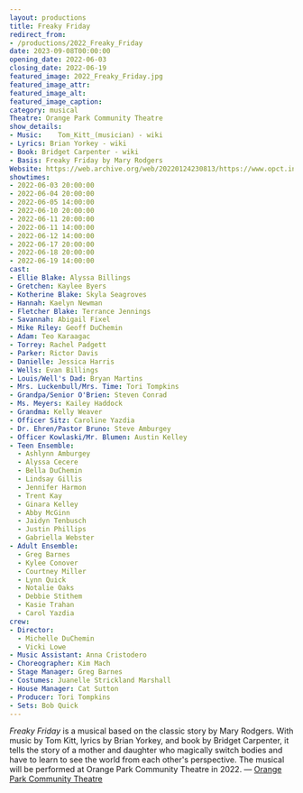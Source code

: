 ```yaml
---
layout: productions
title: Freaky Friday
redirect_from:
- /productions/2022_Freaky_Friday
date: 2023-09-08T00:00:00
opening_date: 2022-06-03
closing_date: 2022-06-19
featured_image: 2022_Freaky_Friday.jpg
featured_image_attr:
featured_image_alt:
featured_image_caption:
category: musical
Theatre: Orange Park Community Theatre
show_details:
- Music: 	Tom_Kitt_(musician) - wiki
- Lyrics: Brian Yorkey - wiki
- Book: Bridget Carpenter - wiki
- Basis: Freaky Friday by Mary Rodgers
Website: https://web.archive.org/web/20220124230813/https://www.opct.info/52nd-season
showtimes:
- 2022-06-03 20:00:00
- 2022-06-04 20:00:00
- 2022-06-05 14:00:00
- 2022-06-10 20:00:00
- 2022-06-11 20:00:00
- 2022-06-11 14:00:00
- 2022-06-12 14:00:00
- 2022-06-17 20:00:00
- 2022-06-18 20:00:00
- 2022-06-19 14:00:00
cast:
- Ellie Blake: Alyssa Billings
- Gretchen: Kaylee Byers
- Kotherine Blake: Skyla Seagroves
- Hannah: Kaelyn Newman
- Fletcher Blake: Terrance Jennings
- Savannah: Abigail Fixel
- Mike Riley: Geoff DuChemin
- Adam: Teo Karaagac
- Torrey: Rachel Padgett
- Parker: Rictor Davis
- Danielle: Jessica Harris
- Wells: Evan Billings
- Louis/Well's Dad: Bryan Martins
- Mrs. Luckenbull/Mrs. Time: Tori Tompkins
- Grandpa/Senior O'Brien: Steven Conrad
- Ms. Meyers: Kailey Haddock
- Grandma: Kelly Weaver
- Officer Sitz: Caroline Yazdia
- Dr. Ehren/Pastor Bruno: Steve Amburgey
- Officer Kowlaski/Mr. Blumen: Austin Kelley
- Teen Ensemble:
  - Ashlynn Amburgey
  - Alyssa Cecere
  - Bella DuChemin
  - Lindsay Gillis
  - Jennifer Harmon
  - Trent Kay
  - Ginara Kelley
  - Abby McGinn
  - Jaidyn Tenbusch
  - Justin Phillips
  - Gabriella Webster
- Adult Ensemble:
  - Greg Barnes
  - Kylee Conover
  - Courtney Miller
  - Lynn Quick
  - Notalie Oaks
  - Debbie Stithem
  - Kasie Trahan
  - Carol Yazdia
crew:
- Director:
  - Michelle DuChemin
  - Vicki Lowe
- Music Assistant: Anna Cristodero
- Choreographer: Kim Mach
- Stage Manager: Greg Barnes
- Costumes: Juanelle Strickland Marshall
- House Manager: Cat Sutton
- Producer: Tori Tompkins
- Sets: Bob Quick
---
```

*Freaky Friday* is a musical based on the classic story by Mary Rodgers. With music by Tom Kitt, lyrics by Brian Yorkey, and book by Bridget Carpenter, it tells the story of a mother and daughter who magically switch bodies and have to learn to see the world from each other's perspective. The musical will be performed at Orange Park Community Theatre in 2022. — [Orange Park Community Theatre](https://www.opct.info/52nd-season)
